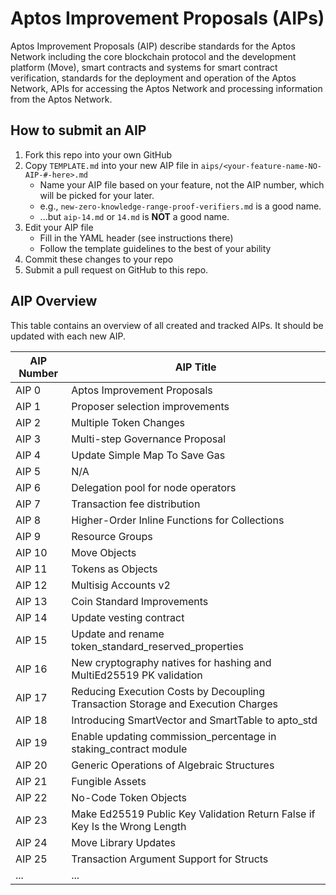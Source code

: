 # Aptos Improvement Proposals (AIPs)

Aptos Improvement Proposals (AIP) describe standards for the Aptos Network including the core blockchain protocol and the development platform (Move), smart contracts and systems for smart contract verification, standards for the deployment and operation of the Aptos Network, APIs for accessing the Aptos Network and processing information from the Aptos Network.

## How to submit an AIP

 1. Fork this repo into your own GitHub
 2. Copy `TEMPLATE.md` into your new AIP file in `aips/<your-feature-name-NO-AIP-#-here>.md`
    + Name your AIP file based on your feature, not the AIP number, which will be picked for your later.
    + e.g., `new-zero-knowledge-range-proof-verifiers.md` is a good name.
    - ...but `aip-14.md` or `14.md` is **NOT** a good name.
 3. Edit your AIP file
    - Fill in the YAML header (see instructions there)
    - Follow the template guidelines to the best of your ability
 4. Commit these changes to your repo
 5. Submit a pull request on GitHub to this repo.

## AIP Overview

This table contains an overview of all created and tracked AIPs. It should be updated with each new AIP.

| AIP Number | AIP Title |
|--|--|
| AIP 0 | Aptos Improvement Proposals |
| AIP 1 | Proposer selection improvements |
| AIP 2 | Multiple Token Changes |
| AIP 3 | Multi-step Governance Proposal |
| AIP 4 | Update Simple Map To Save Gas |
| AIP 5 | N/A |
| AIP 6 | Delegation pool for node operators |
| AIP 7 | Transaction fee distribution |
| AIP 8 | Higher-Order Inline Functions for Collections |
| AIP 9 | Resource Groups |
| AIP 10 | Move Objects |
| AIP 11 | Tokens as Objects |
| AIP 12 | Multisig Accounts v2 |
| AIP 13 | Coin Standard Improvements |
| AIP 14 | Update vesting contract |
| AIP 15 | Update and rename token_standard_reserved_properties |
| AIP 16 | New cryptography natives for hashing and MultiEd25519 PK validation |
| AIP 17 | Reducing Execution Costs by Decoupling Transaction Storage and Execution Charges |
| AIP 18 | Introducing SmartVector and SmartTable to apto_std |
| AIP 19 | Enable updating commission_percentage in staking_contract module |
| AIP 20 | Generic Operations of Algebraic Structures |
| AIP 21 | Fungible Assets |
| AIP 22 | No-Code Token Objects |
| AIP 23 | Make Ed25519 Public Key Validation Return False if Key Is the Wrong Length |
| AIP 24 | Move Library Updates |
| AIP 25 | Transaction Argument Support for Structs |
| ... | ... |

